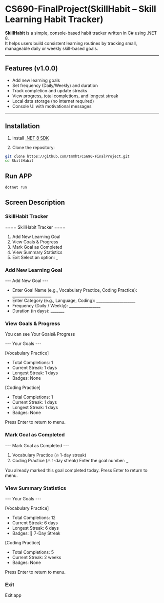 # CS690-FinalProject(SkillHabit – Skill Learning Habit Tracker)

**SkillHabit** is a simple, console-based habit tracker written in C# using .NET 8.  
It helps users build consistent learning routines by tracking small, manageable daily or weekly skill-based goals.

---

## Features (v1.0.0)

- Add new learning goals
- Set frequency (Daily/Weekly) and duration
- Track completion and update streaks
- View progress, total completions, and longest streak
- Local data storage (no internet required)
- Console UI with motivational messages

---

## Installation

1. Install [.NET 8 SDK](https://dotnet.microsoft.com/en-us/download/dotnet/8.0)

2. Clone the repository:

```bash
git clone https://github.com/tmmht/CS690-FinalProject.git
cd SkillHabit
```

## Run APP

```bash
dotnet run
```


## Screen Description

### SkillHabit Tracker

==== SkillHabit Tracker ====
1. Add New Learning Goal
2. View Goals & Progress
3. Mark Goal as Completed
4. View Summary Statistics
5. Exit
Select an option: _


### Add New Learning Goal

--- Add New Goal ---

- Enter Goal Name (e.g., Vocabulary Practice, Coding Practice): ____________________
- Enter Category (e.g., Language, Coding): ____________________
- Frequency (Daily / Weekly): ________________
- Duration (in days): _______



### View Goals & Progress

You can see Your Goals& Progress

--- Your Goals ---

[Vocabulary Practice]
- Total Completions: 1
- Current Streak: 1 days
- Longest Streak: 1 days
- Badges: None

[Coding Practice]
- Total Completions: 1
- Current Streak: 1 days
- Longest Streak: 1 days
- Badges: None

Press Enter to return to menu.


### Mark Goal as Completed

--- Mark Goal as Completed ---

1. Vocabulary Practice (🔥 1-day streak)
2. Coding Practice (🔥 1-day streak)
Enter the goal number: _

You already marked this goal completed today.
Press Enter to return to menu.

### View Summary Statistics

--- Your Goals ---

[Vocabulary Practice]
- Total Completions: 12
- Current Streak: 6 days
- Longest Streak: 6 days
- Badges: 🏅 7-Day Streak

[Coding Practice]
- Total Completions: 5
- Current Streak: 2 weeks
- Badges: None

Press Enter to return to menu.

### Exit

Exit app


